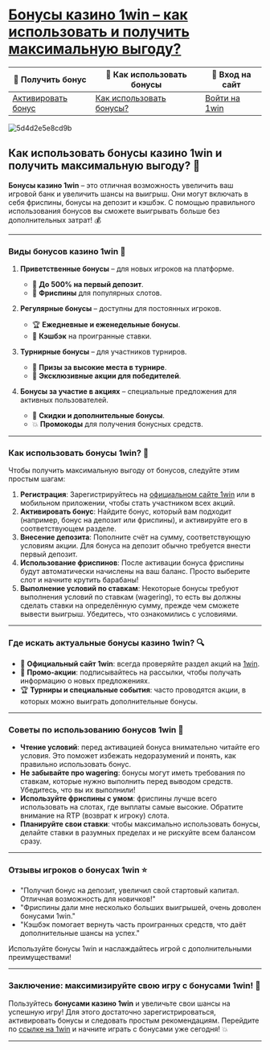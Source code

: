 # [Бонусы казино 1win – как использовать и получить максимальную выгоду?](https://brandplay.link/6F5VqbyZ)

| 🎁 **Получить бонус** | 🤑 **Как использовать бонусы** | 📲 **Вход на сайт** |
|-----------------------|-----------------------------|---------------------|
| [Активировать бонус](https://brandplay.link/6F5VqbyZ) | [Как использовать бонусы?](https://brandplay.link/6F5VqbyZ) | [Войти на 1win](https://brandplay.link/6F5VqbyZ) |

![5d4d2e5e8cd9b](https://github.com/user-attachments/assets/7dcb5474-7510-40ac-b87c-89656318b249)

## Как использовать бонусы казино 1win и получить максимальную выгоду? 🎰

**Бонусы казино 1win** – это отличная возможность увеличить ваш игровой банк и увеличить шансы на выигрыш. Они могут включать в себя фриспины, бонусы на депозит и кэшбэк. С помощью правильного использования бонусов вы сможете выигрывать больше без дополнительных затрат! 💰

---

### Виды бонусов казино 1win 🎁

1. **Приветственные бонусы** – для новых игроков на платформе.  
   - 💸 **До 500% на первый депозит**.
   - 🎰 **Фриспины** для популярных слотов.

2. **Регулярные бонусы** – доступны для постоянных игроков.  
   - 🏆 **Ежедневные и еженедельные бонусы**.
   - 🔄 **Кэшбэк** на проигранные ставки.

3. **Турнирные бонусы** – для участников турниров.  
   - 🏅 **Призы за высокие места в турнире**.
   - 🎉 **Эксклюзивные акции для победителей**.

4. **Бонусы за участие в акциях** – специальные предложения для активных пользователей.  
   - 🎁 **Скидки и дополнительные бонусы**.
   - 💥 **Промокоды** для получения бонусных средств.

---

### Как использовать бонусы 1win? 🔑

Чтобы получить максимальную выгоду от бонусов, следуйте этим простым шагам:

1. **Регистрация**: Зарегистрируйтесь на [официальном сайте 1win](https://brandplay.link/6F5VqbyZ) или в мобильном приложении, чтобы стать участником всех акций.
2. **Активировать бонус**: Найдите бонус, который вам подходит (например, бонус на депозит или фриспины), и активируйте его в соответствующем разделе.
3. **Внесение депозита**: Пополните счёт на сумму, соответствующую условиям акции. Для бонуса на депозит обычно требуется внести первый депозит.
4. **Использование фриспинов**: После активации бонуса фриспины будут автоматически начислены на ваш баланс. Просто выберите слот и начните крутить барабаны!
5. **Выполнение условий по ставкам**: Некоторые бонусы требуют выполнения условий по ставкам (wagering), то есть вы должны сделать ставки на определённую сумму, прежде чем сможете вывести выигрыш. Убедитесь, что ознакомились с условиями.

---

### Где искать актуальные бонусы казино 1win? 🔍

- 📩 **Официальный сайт 1win**: всегда проверяйте раздел акций на [1win](https://brandplay.link/6F5VqbyZ).
- 🎉 **Промо-акции**: подписывайтесь на рассылки, чтобы получать информацию о новых предложениях.
- 🏆 **Турниры и специальные события**: часто проводятся акции, в которых можно выиграть дополнительные бонусы.

---

### Советы по использованию бонусов 1win 📝

- **Чтение условий**: перед активацией бонуса внимательно читайте его условия. Это поможет избежать недоразумений и понять, как правильно использовать бонус.
- **Не забывайте про wagering**: бонусы могут иметь требования по ставкам, которые нужно выполнить перед выводом средств. Убедитесь, что вы их выполнили!
- **Используйте фриспины с умом**: фриспины лучше всего использовать на слотах, где выплаты самые высокие. Обратите внимание на RTP (возврат к игроку) слота.
- **Планируйте свои ставки**: чтобы максимально использовать бонусы, делайте ставки в разумных пределах и не рискуйте всем балансом сразу.

---

### Отзывы игроков о бонусах 1win ⭐️

- "Получил бонус на депозит, увеличил свой стартовый капитал. Отличная возможность для новичков!"  
- "Фриспины дали мне несколько больших выигрышей, очень доволен бонусами 1win."  
- "Кэшбэк помогает вернуть часть проигранных средств, что даёт дополнительные шансы на успех."  

Используйте бонусы 1win и наслаждайтесь игрой с дополнительными преимуществами!

---

### Заключение: максимизируйте свою игру с бонусами 1win! 🎲

Пользуйтесь **бонусами казино 1win** и увеличьте свои шансы на успешную игру! Для этого достаточно зарегистрироваться, активировать бонусы и следовать простым рекомендациям. Перейдите по [ссылке на 1win](https://brandplay.link/6F5VqbyZ) и начните играть с бонусами уже сегодня! 💥

---

